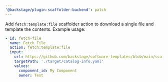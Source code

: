 ```yaml
---
'@backstage/plugin-scaffolder-backend': patch
---
```


Add `fetch:template:file` scaffolder action to download a single file and template the contents. Example usage:

```yaml
- id: fetch-file
  name: Fetch File
  action: fetch:template:file
  input:
    url: https://github.com/backstage/software-templates/blob/main/scaffolder-templates/create-react-app/skeleton/catalog-info.yaml
    targetPath: './target/catalog-info.yaml'
    values:
      component_id: My Component
      owner: Test
```
